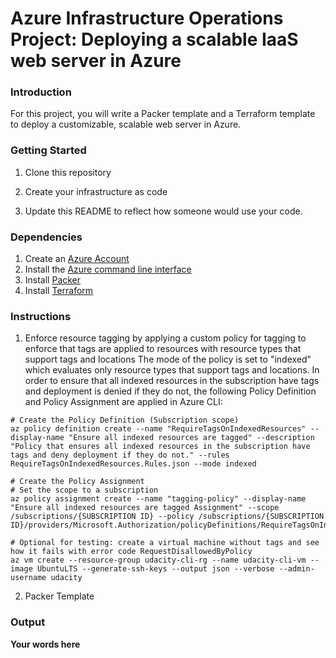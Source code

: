 # Azure Infrastructure Operations Project: Deploying a scalable IaaS web server in Azure

### Introduction
For this project, you will write a Packer template and a Terraform template to deploy a customizable, scalable web server in Azure.

### Getting Started
1. Clone this repository

2. Create your infrastructure as code

3. Update this README to reflect how someone would use your code.

### Dependencies
1. Create an [Azure Account](https://portal.azure.com) 
2. Install the [Azure command line interface](https://docs.microsoft.com/en-us/cli/azure/install-azure-cli?view=azure-cli-latest)
3. Install [Packer](https://www.packer.io/downloads)
4. Install [Terraform](https://www.terraform.io/downloads.html)

### Instructions
1. Enforce resource tagging by applying a custom policy for tagging to enforce that tags are applied to resources with resource types that support tags and locations
The mode of the policy is set to "indexed" which evaluates only resource types that support tags and locations. In order to ensure that all indexed resources in the subscription have tags and deployment is denied if they do not, the following Policy Definition and Policy Assignment are applied in Azure CLI:
```
# Create the Policy Definition (Subscription scope) 
az policy definition create --name "RequireTagsOnIndexedResources" --display-name "Ensure all indexed resources are tagged" --description "Policy that ensures all indexed resources in the subscription have tags and deny deployment if they do not." --rules RequireTagsOnIndexedResources.Rules.json --mode indexed
 
# Create the Policy Assignment 
# Set the scope to a subscription
az policy assignment create --name "tagging-policy" --display-name "Ensure all indexed resources are tagged Assignment" --scope /subscriptions/{SUBSCRIPTION ID} --policy /subscriptions/{SUBSCRIPTION ID}/providers/Microsoft.Authorization/policyDefinitions/RequireTagsOnIndexedResources

# Optional for testing: create a virtual machine without tags and see how it fails with error code RequestDisallowedByPolicy
az vm create --resource-group udacity-cli-rg --name udacity-cli-vm --image UbuntuLTS --generate-ssh-keys --output json --verbose --admin-username udacity
```
2. Packer Template
### Output
**Your words here**

